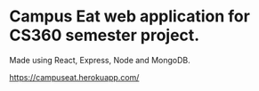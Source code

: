 # Campus Eat web application for CS360 semester project.
Made using React, Express, Node and MongoDB.

https://campuseat.herokuapp.com/